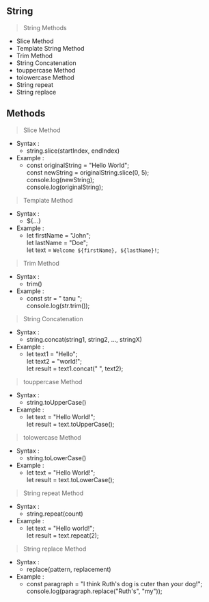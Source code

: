 ## String
> String Methods
- Slice Method
- Template String Method
- Trim Method
- String Concatenation
- touppercase Method
- tolowercase Method
- String repeat
- String replace

## Methods


> Slice Method
- Syntax : 
    - string.slice(startIndex, endIndex)
- Example : 
    - const originalString = "Hello World";<br>
    const newString = originalString.slice(0, 5);<br>
    console.log(newString);<br>
    console.log(originalString);<br>  

> Template  Method
- Syntax : 
    - ${...}
- Example : 
    - let firstName = "John";<br>
      let lastName = "Doe";<br>
      let text = `Welcome ${firstName}, ${lastName}!`;
 

> Trim Method
- Syntax : 
    - trim()
- Example :
    - const str = "   tanu  ";<br>
      console.log(str.trim());


>  String Concatenation
- Syntax : 
    - string.concat(string1, string2, ..., stringX)
- Example :
    - let text1 = "Hello";<br>
      let text2 = "world!";<br>
      let result = text1.concat(" ", text2);


> touppercase Method
- Syntax : 
    - string.toUpperCase()
- Example :
    - let text = "Hello World!";<br>
      let result = text.toUpperCase();

> tolowercase Method
- Syntax : 
    - string.toLowerCase()
- Example :
    - let text = "Hello World!";<br>
      let result = text.toLowerCase();


> String repeat Method
- Syntax : 
    - string.repeat(count)
- Example :
    - let text = "Hello world!";<br>
      let result = text.repeat(2);


> String replace Method
- Syntax : 
    - replace(pattern, replacement)
- Example :
    - const paragraph = "I think Ruth's  dog is cuter than your dog!";<br>
    console.log(paragraph.replace("Ruth's", "my"));